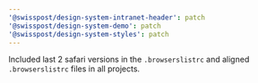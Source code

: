 ```yaml
---
'@swisspost/design-system-intranet-header': patch
'@swisspost/design-system-demo': patch
'@swisspost/design-system-styles': patch
---
```


Included last 2 safari versions in the `.browserslistrc` and aligned `.browserslistrc` files in all projects.
